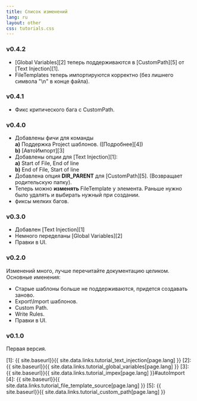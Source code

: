 ```yaml
---
title: Список изменений
lang: ru
layout: other
css: tutorials.css
---
```


### v0.4.2
- [Global Variables][2] теперь поддерживаются в [CustomPath][5] от [Text Injection][1].
- FileTemplates теперь импортируются корректно (без лишнего символа "\n" в конце файла).

### v0.4.1
- Фикс критического бага с CustomPath.

### v0.4.0

* Добавлены фичи для команды
<br> **a)** Поддержка Project шаблонов. ([Подробнее][4])
<br> **b)** [АвтоИмпорт][3]
* Добавлены опции для [Text Injection][1]:
<br> **a)** Start of File, End of line
<br> **b)** End of File, Start of line
* Добавлена опция **DIR_PARENT** для [CustomPath][5]. (Возвращает родительскую папку).
* Теперь можно **изменять** FileTemplate у элемента. Раньше нужно было удалять и выбирать нужный при создании.
* фиксы мелких багов.

### v0.3.0

* Добавлен [Text Injection][1]
* Немного переделаны [Global Variables][2]
* Правки в UI.


### v0.2.0

Изменений много, лучше перечитайте документацию целиком.<br>
Основные именения:

* Старые шаблоны больше не поддерживаются, придется создавать заново.
* Export\Import шаблонов.
* Custom Path.
* Write Rules.
* Правки в UI.


### v0.1.0

Первая версия.


[1]: {{ site.baseurl}}{{ site.data.links.tutorial_text_injection[page.lang] }}
[2]: {{ site.baseurl}}{{ site.data.links.tutorial_global_variables[page.lang] }}
[3]: {{ site.baseurl}}{{ site.data.links.tutorial_impex[page.lang] }}#autoImport
[4]: {{ site.baseurl}}{{ site.data.links.tutorial_file_template_source[page.lang] }}
[5]: {{ site.baseurl}}{{ site.data.links.tutorial_custom_path[page.lang] }}